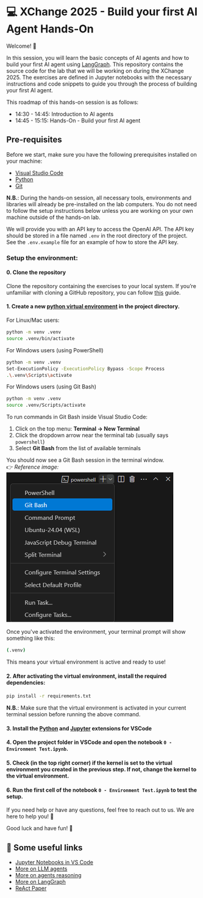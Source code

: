 # 💻 XChange 2025 - Build your first AI Agent Hands-On

Welcome! 🚀

In this session, you will learn the basic concepts of AI agents and how to build your first AI agent using [LangGraph](https://www.langchain.com/langgraph).
This repository contains the source code for the lab that we will be working on during the XChange 2025. The exercises are defined in Jupyter notebooks with the necessary instructions and code snippets to guide you through the process of building your first AI agent.

This roadmap of this hands-on session is as follows:

- 14:30 - 14:45: Introduction to AI agents
- 14:45 - 15:15: Hands-On - Build your first AI agent

## Pre-requisites

Before we start, make sure you have the following prerequisites installed on your machine:

- [Visual Studio Code](https://code.visualstudio.com/)
- [Python](https://www.python.org/downloads/)
- [Git](https://git-scm.com/downloads)

**N.B.**: During the hands-on session, all necessary tools, environments and libraries will already be pre-installed on the lab computers. You do not need to follow the setup instructions below unless you are working on your own machine outside of the hands-on lab.

We will provide you with an API key to access the OpenAI API. The API key should be stored in a file named `.env` in the root directory of the project. See the `.env.example` file for an example of how to store the API key.

### Setup the environment:

#### 0. Clone the repository
Clone the repository containing the exercises to your local system. If you’re unfamiliar with cloning a GitHub repository, you can follow [this](https://docs.github.com/en/repositories/creating-and-managing-repositories/cloning-a-repository) guide.

#### 1. Create a new [python virtual environment](https://docs.python.org/3/tutorial/venv.html) in the project directory.

For Linux/Mac users:

```bash
python -m venv .venv
source .venv/bin/activate
```

For Windows users (using PowerShell)

```bash
python -m venv .venv
Set-ExecutionPolicy -ExecutionPolicy Bypass -Scope Process
.\.venv\Scripts\activate
```

For Windows users (using Git Bash)

```bash
python -m venv .venv
source .venv/Scripts/activate
```

To run commands in Git Bash inside Visual Studio Code:

1. Click on the top menu: **Terminal → New Terminal**  
2. Click the dropdown arrow near the terminal tab (usually says `powershell`)  
3. Select **Git Bash** from the list of available terminals  

You should now see a Git Bash session in the terminal window.  
👉 *Reference image:*  
![How to select Git Bash in VS Code](images/git_bash.png)

Once you've activated the environment, your terminal prompt will show something like this:

```bash
(.venv)
```

This means your virtual environment is active and ready to use!  


#### 2. After activating the virtual environment, install the required dependencies:

```bash
pip install -r requirements.txt
```

**N.B.**: Make sure that the virtual environment is activated in your current terminal session before running the above command.

#### 3. Install the [Python](https://marketplace.visualstudio.com/items?itemName=ms-python.python) and [Jupyter](https://marketplace.visualstudio.com/items?itemName=ms-toolsai.jupyter) extensions for VSCode

#### 4. Open the project folder in VSCode and open the notebook `0 - Environment Test.ipynb`.

#### 5. Check (in the top right corner) if the kernel is set to the virtual environment you created in the previous step. If not, change the kernel to the virtual environment.

#### 6. Run the first cell of the notebook `0 - Environment Test.ipynb` to test the setup.

If you need help or have any questions, feel free to reach out to us. We are here to help you! 🤗

Good luck and have fun! 🎉

## 🔗 Some useful links

- [Jupyter Notebooks in VS Code](https://code.visualstudio.com/docs/datascience/jupyter-notebooks#_create-or-open-a-jupyter-notebook)
- [More on LLM agents](https://www.promptingguide.ai/it/research/llm-agents)
- [More on agents reasoning](https://www.promptingguide.ai/it/techniques/react)
- [More on LangGraph](https://www.langchain.com/langgraph)
- [ReAct Paper](https://arxiv.org/abs/2210.03629)